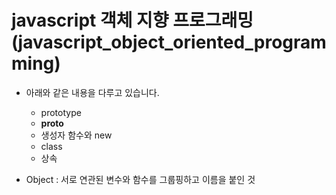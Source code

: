 # javascript 객체 지향 프로그래밍 (javascript_object_oriented_programming)

* 아래와 같은 내용을 다루고 있습니다. 
    * prototype
    * __proto__
    * 생성자 함수와 new
    * class
    * 상속

* Object : 서로 연관된 변수와 함수를 그룹핑하고 이름을 붙인 것

